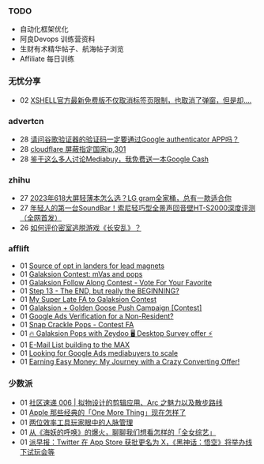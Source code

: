 ### TODO
-  自动化框架优化
-  阿良Devops 训练营资料
-  生财有术精华帖子、航海帖子浏览
-  Affiliate 每日训练

### 无忧分享
<!-- ruyo:START -->
-  02 [XSHELL官方最新免费版不仅取消标签页限制，也取消了弹窗，但是却….](https://51.ruyo.net/18445.html)<!-- ruyo:END -->

### advertcn
<!-- advertcn:START -->
-  28 [请问谷歌验证器的验证码一定要通过Google authenticator APP吗？](https://www.advertcn.com/forum.php?mod=viewthread&tid=111399)
-  28 [cloudflare 屏蔽指定国家ip,301](https://www.advertcn.com/forum.php?mod=viewthread&tid=111397)
-  28 [鉴于这么多人讨论Mediabuy，我免费送一本Google Cash](https://www.advertcn.com/forum.php?mod=viewthread&tid=111387)<!-- advertcn:END -->

### zhihu
<!-- zhihu:START -->
-  27 [2023年618大屏轻薄本怎么选？LG gram全家桶，总有一款适合你](http://zhuanlan.zhihu.com/p/632641888?utm_campaign=rss&utm_medium=rss&utm_source=rss&utm_content=title)
-  27 [年轻人的第一台SoundBar！索尼轻巧型全景声回音壁HT-S2000深度评测（全网首发）](http://zhuanlan.zhihu.com/p/630990296?utm_campaign=rss&utm_medium=rss&utm_source=rss&utm_content=title)
-  26 [如何评价密室逃脱游戏《长安乱》？](http://www.zhihu.com/question/563950552/answer/3045961312?utm_campaign=rss&utm_medium=rss&utm_source=rss&utm_content=title)<!-- zhihu:END -->

### afflift
<!-- afflift:START -->
-  01 [Source of opt in landers for lead magnets](https://afflift.com/f/threads/source-of-opt-in-landers-for-lead-magnets.11385/)
-  01 [Galaksion Contest: mVas and pops](https://afflift.com/f/threads/galaksion-contest-mvas-and-pops.11292/)
-  01 [Galaksion Follow Along Contest - Vote For Your Favorite](https://afflift.com/f/threads/galaksion-follow-along-contest-vote-for-your-favorite.11383/)
-  01 [Step 13 - The END, but really the BEGINNING?](https://afflift.com/f/threads/step-13-the-end-but-really-the-beginning.2950/)
-  01 [My Super Late FA to Galaksion Contest](https://afflift.com/f/threads/my-super-late-fa-to-galaksion-contest.11354/)
-  01 [Galaksion + Golden Goose Push Campaign [Contest]](https://afflift.com/f/threads/galaksion-golden-goose-push-campaign-contest.11353/)
-  01 [Google Ads Verification for a Non-Resident?](https://afflift.com/f/threads/google-ads-verification-for-a-non-resident.11284/)
-  01 [Snap Crackle Pops - Contest FA](https://afflift.com/f/threads/snap-crackle-pops-contest-fa.11235/)
-  01 [🔥 Galaksion Pops with Zeydoo 🖥️ Desktop Survey offer ⚡](https://afflift.com/f/threads/%F0%9F%94%A5-galaksion-pops-with-zeydoo-%F0%9F%96%A5%EF%B8%8F-desktop-survey-offer-%E2%9A%A1.11285/)
-  01 [E-Mail List building to the MAX](https://afflift.com/f/threads/e-mail-list-building-to-the-max.11019/)
-  01 [Looking for Google Ads mediabuyers to scale](https://afflift.com/f/threads/looking-for-google-ads-mediabuyers-to-scale.11197/)
-  01 [Earning Easy Money: My Journey with a Crazy Converting Offer!](https://afflift.com/f/threads/earning-easy-money-my-journey-with-a-crazy-converting-offer.11370/)<!-- afflift:END -->

### 少数派
<!-- sspai:START -->
-  01 [社区速递 006 | 拟物设计的剪辑应用、Arc 之魅力以及散步路线](https://sspai.com/post/81650)
-  01 [Apple 那些经典的「One More Thing」现在怎样了](https://sspai.com/post/81645)
-  01 [两位效率工具玩家眼中的人脉管理](https://sspai.com/post/81532)
-  01 [从《海妖的呼唤》的爆火，聊聊我们想看怎样的「全女综艺」](https://sspai.com/post/81533)
-  01 [派早报：Twitter 在 App Store 获批更名为 X，《黑神话：悟空》将举办线下试玩会等](https://sspai.com/post/81632)<!-- sspai:END -->
